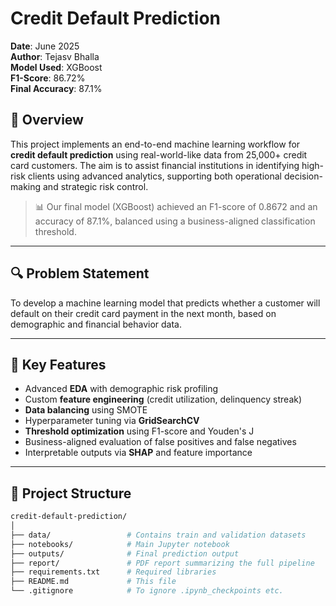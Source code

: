 # Credit Default Prediction

**Date**: June 2025  
**Author**: Tejasv Bhalla  
**Model Used**: XGBoost  
**F1-Score**: 86.72%  
**Final Accuracy**: 87.1%

## 📌 Overview

This project implements an end-to-end machine learning workflow for **credit default prediction** using real-world-like data from 25,000+ credit card customers. The aim is to assist financial institutions in identifying high-risk clients using advanced analytics, supporting both operational decision-making and strategic risk control.

> 📊 Our final model (XGBoost) achieved an F1-score of 0.8672 and an accuracy of 87.1%, balanced using a business-aligned classification threshold.

---

## 🔍 Problem Statement

To develop a machine learning model that predicts whether a customer will default on their credit card payment in the next month, based on demographic and financial behavior data.

---

## 🧠 Key Features

- Advanced **EDA** with demographic risk profiling
- Custom **feature engineering** (credit utilization, delinquency streak)
- **Data balancing** using SMOTE
- Hyperparameter tuning via **GridSearchCV**
- **Threshold optimization** using F1-score and Youden's J
- Business-aligned evaluation of false positives and false negatives
- Interpretable outputs via **SHAP** and feature importance

---

## 📂 Project Structure

```bash
credit-default-prediction/
│
├── data/                 # Contains train and validation datasets
├── notebooks/            # Main Jupyter notebook
├── outputs/              # Final prediction output
├── report/               # PDF report summarizing the full pipeline
├── requirements.txt      # Required libraries
├── README.md             # This file
└── .gitignore            # To ignore .ipynb_checkpoints etc.
